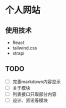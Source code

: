 # 个人网站

## 使用技术
- React
- tailwind.css
- strapi

## TODO

- [ ] 完善markdown内容显示
- [ ] 关于模块
- [ ] 列表接口只取部分内容
- [ ] 设计、资讯等模块

